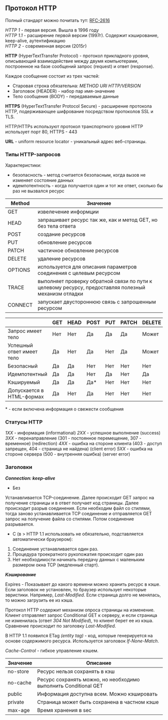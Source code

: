 ## Протокол HTTP

Полный стандарт можно почитать тут: [RFC-2616](https://datatracker.ietf.org/doc/html/rfc2616)

*HTTP 1* - первая версия. Вышла в 1996 году  
*HTTP 1.1* - расширение первой версии (1997г). Содержит кэширование, keep-alive, аутентификацию  
*HTTP 2* - современная версия (2015г)

**HTTP** (HyperTextTransfer Protocol) - протокол прикладного уровня, описывающий взаимодействие между двумя
компьютерами, построенное на базе сообщений запрос (request) и ответ (response).

Каждое сообщение состоит из трех частей:

- Старовая строка обязательна: _METHOD URI HTTP/VERSION_
- Заголовок (HEADER) - набор пар имя-значение
- Тело сообщения (BODY) - передаваемые данные

**HTTPS** (HyperTextTransfer Protocol Secure) - расширение протокола HTTP, подерживающее шифрование посредством
протоколов SSL и TLS.

HTTP/HTTPs используют протокол транспортного уровня
HTTP использует порт 80, HTTPS - 443

**URL** - uniform resource locator - уникальный адрес веб-страницы.

### Типы HTTP-запросов

Характеристики:

- безопасность - метод считается безопасным, когда вызов не изменяет состояние данных
- идемпотентность - когда получается один и тот же ответ, сколько бы раз не вызвался ресурс

| Method   | Значение                                                                                             |
|----------|------------------------------------------------------------------------------------------------------|
| GET      | извелечение информции                                                                                |
| HEAD     | запрашивает ресурс так же, как и метод GET, но без тела ответа                                       |
| POST     | создание ресурсов                                                                                    |
| PUT      | обновление ресурсов                                                                                  |
| PATCH    | частичное обновление ресурсов                                                                        |
| DELETE   | удаление ресурсов                                                                                    |
| OPTIONS  | используется для описания параметров соединения с целевым ресурсом                                   |
| TRACE    | выполняет проверку обратной связи по пути к целевому ресурсу, предоставляя полезный механизм отладки |
| CONNECT  | запускает двустороннюю связь с запрошенным ресурсом                                                  |

|                           | GET | HEAD | POST | PUT | PATCH | DELETE | OPTIONS | TRACE | CONNECT |
|---------------------------|-----|------|------|-----|-------|--------|---------|-------|---------|
| Запрос имеет тело         | Нет | Нет  | Да   | Да  | Да    | Может  | Нет     | Нет   | Нет     |
| Успешный ответ имеет тело | Да  | Нет  | Да   | Нет | Да    | Может  | Да      | Нет   | Да      |
| Безопасный                | Да  | Да   | Нет  | Нет | Нет   | Нет    | Да      | Нет   | Нет     |
| Идемпотентный             | Да  | Да   | Нет  | Да  | Нет   | Да     | Да      | Да    | Нет     |
| Кэшируемый                | Да  | Да   | Да*  | Нет | Нет   | Нет    | Нет     | Нет   | Нет     |
| Допускается в HTML-формах | Да  | Нет  | Да   | Нет | Нет   | Нет    | Нет     | Нет   | Нет     |  

\* - если включена информация о свежести сообщения

### Статусы HTTP

_1XX_ - информация (informational)
_2XX_ - успешное выполнение (success)
_3XX_ - перенаправление (301 - постоянное перемещение, 307 - временное) (redirection)
_4XX_ - ошибка на стороне клиента (403 - доступ запрещен, 404 - страница не найдена) (client error)
_5XX_ - ошибка на стороне сервера (500 - внутренняя ошибка) (server error)

### Заголовки

***Connection: keep-alive***

* Без

Устанавливается TCP-соединение. Далее происходит GET запрос на получение страницы и в ответ получает код страницы.
Далее происходит разрыв соединения. Если необходим файл со стилями, тогда заново устанавливается TCP соединение и
отправляется GET запрос на получение файла со стилями. Потом соединение разрывается.

* C (в > HTTP 1.1 использовать не обязательно, подставляется автоматически браузером):

1. Соединение устанавливается один раз.
2. Процедура троекратного рукопожатия происходит один раз
3. Нет необходимости начинать передачу данных с маленьким размером окна TCP (медленный старт).

***Кэширование***

Expires - Показывает до какого времени можно хранить ресурс в кэше. Если заголовок не установлен, то браузер использует
некоторые
эвристики. Например, *Last-Modified*. Если страница долго не менялась, то можно загрузить ее из кэша.

Протокол HTTP содержит механизм опроса страницы на изменение. Клиент отправляет запрос Conditional GET к серверу,
и если страница не изменилась (ответ _304 Not Modified_), то клиент берет ее из кэша. Сравнение происходит по заголовку
*Last-Modified*.

В HTTP 1.1 появился ETag _(entity tag)_ - код, которые генерируется на основе содержимого ресурса. Используется
заголовок
_If-None-Match_.

_Cache-Control_ - гибкое управление кэшем.

| Значение | Описание                                                        |
|----------|-----------------------------------------------------------------|
| no-store | Ресурс нельзя сохранять в кэш                                   |
| no-cache | Ресурс сохранять можно, но необходимо выполнить Conditional GET |
| public   | Информация доступна всем. Можно кэшировать                      |
| private  | Страница может быть сохранена в частном кэше                    |
| max-age  | Время хранения в sec                                            |

